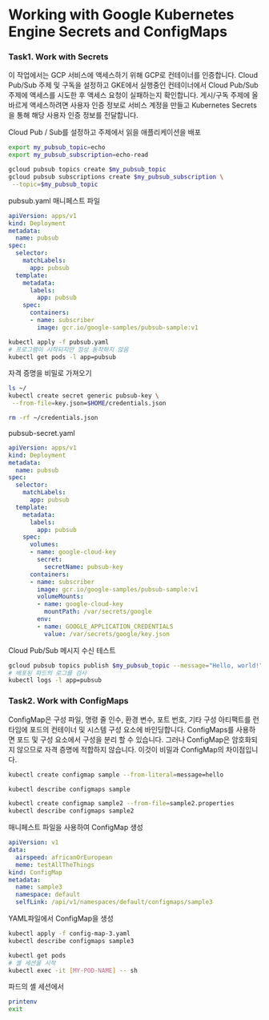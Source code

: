 # Working with Google Kubernetes Engine Secrets and ConfigMaps


### Task1. Work with Secrets

이 작업에서는 GCP 서비스에 액세스하기 위해 GCP로 컨테이너를 인증합니다. Cloud Pub/Sub 주제 및 구독을 설정하고 GKE에서 실행중인 컨테이너에서 Cloud Pub/Sub 주제에 액세스를 시도한 후 액세스 요청이 실패하는지 확인합니다. 게시/구독 주제에 올바르게 액세스하려면 사용자 인증 정보로 서비스 계정을 만들고 Kubernetes Secrets을 통해 해당 사용자 인증 정보를 전달합니다.

Cloud Pub / Sub를 설정하고 주제에서 읽을 애플리케이션을 배포

```bash
export my_pubsub_topic=echo
export my_pubsub_subscription=echo-read

gcloud pubsub topics create $my_pubsub_topic
gcloud pubsub subscriptions create $my_pubsub_subscription \
 --topic=$my_pubsub_topic
```

pubsub.yaml 매니페스트 파일

```yaml
apiVersion: apps/v1
kind: Deployment
metadata:
  name: pubsub
spec:
  selector:
    matchLabels:
      app: pubsub
  template:
    metadata:
      labels:
        app: pubsub
    spec:
      containers:
      - name: subscriber
        image: gcr.io/google-samples/pubsub-sample:v1
```

```bash
kubectl apply -f pubsub.yaml
# 프로그램이 시작되지만 정상 동작하지 않음
kubectl get pods -l app=pubsub
```

자격 증명을 비밀로 가져오기

```bash
ls ~/
kubectl create secret generic pubsub-key \
 --from-file=key.json=$HOME/credentials.json

rm -rf ~/credentials.json
```

pubsub-secret.yaml

```yaml
apiVersion: apps/v1
kind: Deployment
metadata:
  name: pubsub
spec:
  selector:
    matchLabels:
      app: pubsub
  template:
    metadata:
      labels:
        app: pubsub
    spec:
      volumes:
      - name: google-cloud-key
        secret:
          secretName: pubsub-key
      containers:
      - name: subscriber
        image: gcr.io/google-samples/pubsub-sample:v1
        volumeMounts:
        - name: google-cloud-key
          mountPath: /var/secrets/google
        env:
        - name: GOOGLE_APPLICATION_CREDENTIALS
          value: /var/secrets/google/key.json
```

Cloud Pub/Sub 메시지 수신 테스트

```bash
gcloud pubsub topics publish $my_pubsub_topic --message="Hello, world!"
# 배포된 파드의 로그를 검사
kubectl logs -l app=pubsub
```

### Task2. Work with ConfigMaps

ConfigMap은 구성 파일, 명령 줄 인수, 환경 변수, 포트 번호, 기타 구성 아티팩트를 런타임에 포드의 컨테이너 및 시스템 구성 요소에 바인딩합니다. ConfigMaps를 사용하면 포드 및 구성 요소에서 구성을 분리 할 수 ​​있습니다. 그러나 ConfigMap은 암호화되지 않으므로 자격 증명에 적합하지 않습니다. 이것이 비밀과 ConfigMap의 차이점입니다. 

```bash
kubectl create configmap sample --from-literal=message=hello

kubectl describe configmaps sample

kubectl create configmap sample2 --from-file=sample2.properties
kubectl describe configmaps sample2
```

매니페스트 파일을 사용하여 ConfigMap 생성

```yaml
apiVersion: v1
data:
  airspeed: africanOrEuropean
  meme: testAllTheThings
kind: ConfigMap
metadata:
  name: sample3
  namespace: default
  selfLink: /api/v1/namespaces/default/configmaps/sample3
```

YAML파일에서 ConfigMap을 생성

```bash
kubectl apply -f config-map-3.yaml
kubectl describe configmaps sample3
```

```bash
kubectl get pods
# 셸 세션을 시작
kubectl exec -it [MY-POD-NAME] -- sh
```

파드의 셸 세션에서

```bash
printenv
exit
```

